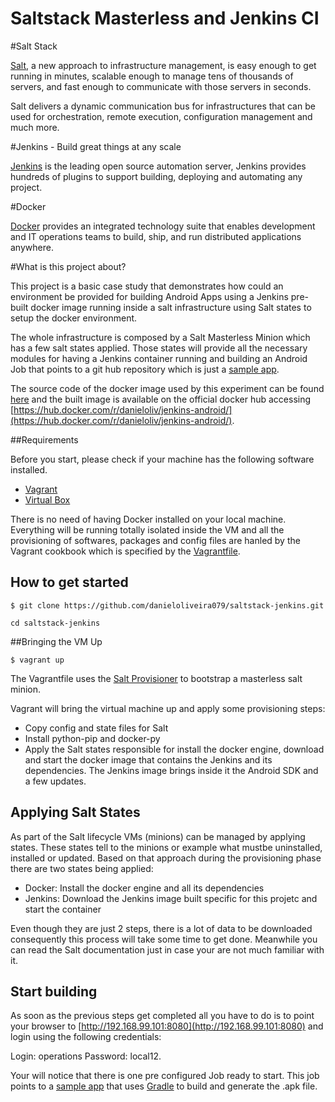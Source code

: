 # Saltstack Masterless and Jenkins CI

#Salt Stack

[Salt](http://www.saltstack.com), a new approach to infrastructure management, is easy enough to get running in minutes, scalable enough to manage tens of thousands of servers, and fast enough to communicate with those servers in seconds.

Salt delivers a dynamic communication bus for infrastructures that can be used for orchestration, remote execution, configuration management and much more.

#Jenkins - Build great things at any scale

[Jenkins](https://jenkins.io/) is the leading open source automation server, Jenkins provides hundreds of plugins to support building, deploying and automating any project.

#Docker

[Docker](https://www.docker.com/) provides an integrated technology suite that enables development and IT operations teams to build, ship, and run distributed applications anywhere.

#What is this project about?

This project is a basic case study that demonstrates how could an environment be provided for building Android Apps using a Jenkins pre-built docker image running inside a salt infrastructure using Salt states to setup the docker environment.

The whole infrastructure is composed by a Salt Masterless Minion which has a few salt states applied. Those states will provide all the necessary modules for having a Jenkins container running and building an Android Job that points to a git hub repository which is just a [sample app](https://github.com/danieloliveira079/android-app-sample.git). 

The source code of the docker image used by this experiment can be found [here](https://github.com/danieloliveira079/jenkins-android) and the built image is available on the official docker hub accessing [https://hub.docker.com/r/danieloliv/jenkins-android/](https://hub.docker.com/r/danieloliv/jenkins-android/).

##Requirements

Before you start, please check if your machine has the following software installed. 

- [Vagrant](https://www.vagrantup.com)
- [Virtual Box](https://www.virtualbox.org/wiki/Downloads)

There is no need of having Docker installed on your local machine. Everything will be running totally isolated inside the VM and all the provisioning of softwares, packages and config files are hanled by the Vagrant cookbook which is specified by the [Vagrantfile](https://github.com/danieloliveira079/saltstack-jenkins/blob/master/Vagrantfile).

## How to get started

```$ git clone https://github.com/danieloliveira079/saltstack-jenkins.git```

```cd saltstack-jenkins```

##Bringing the VM Up

```$ vagrant up```

The Vagrantfile uses the [Salt Provisioner](https://www.vagrantup.com/docs/provisioning/salt.html) to bootstrap a masterless salt minion.

Vagrant will bring the virtual machine up and apply some provisioning steps:

- Copy config and state files for Salt
- Install python-pip and docker-py
- Apply the Salt states responsible for install the docker engine, download and start the docker image that contains the Jenkins and its dependencies. The Jenkins image brings inside it the Android SDK and a few updates.

## Applying Salt States

As part of the Salt lifecycle VMs (minions) can be managed by applying states. These states tell to the minions or example what mustbe uninstalled, installed or updated. Based on that approach during the provisioning phase there are two states being applied:

- Docker: Install the docker engine and all its dependencies
- Jenkins: Download the Jenkins image built specific for this projetc and start the container

Even though they are just 2 steps, there is a lot of data to be downloaded consequently this process will take some time to get done. Meanwhile you can read the Salt documentation just in case your are not much familiar with it.

## Start building

As soon as the previous steps get completed all you have to do is to point your browser to [http://192.168.99.101:8080](http://192.168.99.101:8080) and login using the following credentials:

Login: operations
Password: local12.

Your will notice that there is one pre configured Job ready to start. This job points to a [sample app](https://github.com/danieloliveira079/android-app-sample.git) that uses [Gradle](http://gradle.org/) to build and generate the .apk file.

